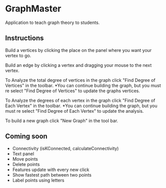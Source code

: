 # GraphMaster
Application to teach graph theory to students.

## Instructions
Build a vertices by clicking the place on the panel where you want your vertex to go.

Build an edge by clicking a vertex and dragging your mouse to the next vertex.

To Analyze the total degree of vertices in the graph click "Find Degree of Vertices" in the toolbar.
    *You can continue building the graph, but you must re select "Find Degree of Vertices" to update the graphs vertices.

To Analyze the degrees of each vertex in the graph click  "Find Degree of Each Vertex" in the toolbar.
    *You can continue building the graph, but you must re select "Find Degree of Each Vertex" to update the analysis.

To build a new graph click "New Graph" in the tool bar.

## Coming soon
- Connectivity (isKConnected, calculateConnectivity)
- Text panel
- Move points
- Delete points
- Features update with every new click
- Show fastest path between two points
- Label points using letters
